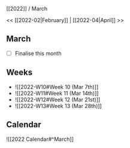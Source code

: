 [[2022]] / March

<< [[2022-02|February]]  |   [[2022-04|April]]   >>︎

## March
- [ ] Finalise this month


## Weeks
- ![[2022-W10#Week 10 (Mar 7th)]]
- ![[2022-W11#Week 11 (Mar 14th)]]
- ![[2022-W12#Week 12 (Mar 21st)]]
- ![[2022-W13#Week 13 (Mar 28th)]]

## Calendar
![[2022 Calendar#^March]]
